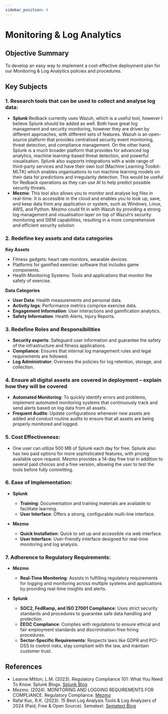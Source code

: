 ```yaml
---
sidebar_position: 4
---
```


# Monitoring & Log Analytics  

## Objective Summary
To develop an easy way to implement a cost-effective deployment plan for our Monitoring & Log Analytics policies and procedures.  

## Key Subjects  

### 1. Research tools that can be used to collect and analyse log data:
- **Splunk**:Redback currently uses Wazuh, which is a useful tool, however I believe Splunk should be added as well. Both have great log management and security monitoring, however they are driven by different approaches, with different sets of features. Wazuh is an open-source platform that provides centralised security event monitoring, threat detection, and compliance management. On the other hand, Splunk is a much broader platform that provides for advanced log analytics, machine learning-based threat detection, and powerful visualisation. Splunk also supports integrations with a wide range of third-party services and have their own tool (Machine Learning Toolkit-MLTK) which enables organisations to run machine learning models on their data for predictions and irregularity detection. This would be useful for Redback operations as they can use AI to help predict possible security threats.  
- **Mezmo**: This tool also allows you to monitor and analyse log files in real-time. It is accessible in the cloud and enables you to look up, save, and keep data from any application or system, such as Windows, Linux, AWS, and Python. Mezmo could fit in with Wazuh by providing a strong log management and visualisation layer on top of Wazuh’s security monitoring and SIEM capabilities, resulting in a more comprehensive and efficient security solution


### 2. Redefine key assets and data categories  
**Key Assets**
- Fitness gadgets: heart rate monitors, wearable devices  
- Platforms for gamified exercise: software that includes game components.  
- Health Monitoring Systems: Tools and applications that monitor the safety of exercise.  

**Data Categories**
- **User Data**: Health measurements and personal data.  
- **Activity logs**: Performance metrics comprise exercise data.  
- **Engagement Information**: User interactions and gamification analytics.  
- **Safety Information**: Health Alerts, Injury Reports.  

### 3. Redefine Roles and Responsibilities  
- **Security experts**: Safeguard user information and guarantee the safety of the infrastructure and fitness applications.  
- **Compliance**: Ensures that internal log management rules and legal requirements are followed.  
- **Log Administrator**: Oversees the policies for log retention, storage, and collection.  

### 4. Ensure all digital assets are covered in deployment – explain how they will be covered  
- **Automated Monitoring**: To quickly identify errors and problems, implement automated monitoring systems that continuously track and send alerts based on log data from all assets.  
- **Frequent Audits**: Update configurations whenever new assets are added and conduct routine audits to ensure that all assets are being properly monitored and logged.  

### 5. Cost Effectiveness:
- One user can utilize 500 MB of Splunk each day for free. Splunk also has two paid options for more sophisticated features, with pricing available upon request. Mezmo provides a 14-day free trial in addition to several paid choices and a free version, allowing the user to test the tools before fully committing.  

### 6. Ease of Implementation:  
- **Splunk**  
  - **Training**: Documentation and training materials are available to facilitate learning.  
  - **User Interface**: Offers a strong, configurable multi-line interface.  

- **Mezmo**  
  - **Quick Installation**: Quick to set up and accessible via web interface.  
  - **User Interface**: User-friendly interface designed for real-time monitoring and log analysis.  

### 7. Adherence to Regulatory Requirements:  
- **Mezmo**   
  - **Real-Time Monitoring**: Assists in fulfilling regulatory requirements for logging and monitoring across multiple systems and applications by providing real-time insights and alerts.  

- **Splunk**  
  - **SOC2, FedRamp, and ISO 27001 Compliance**: Uses strict security standards and procedures to guarantee safe data handling and protection.  
  - **EEOC Compliance**: Complies with regulations to ensure ethical and fair employment standards and discrimination-free hiring procedures.  
  - **Sector-Specific Requirements**: Respects laws like GDPR and PCI-DSS to control risks, stay compliant with the law, and maintain customer trust.  

## References  
- Leanne Mitton, L.M. (2023). Regulatory Compliance 101: What You Need To Know. Splunk Blogs. [Splunk Blog](https://www.splunk.com/en_us/blog/learn/regulatory-compliance.html)  
- Mezmo. (2024). MONITORING AND LOGGING REQUIREMENTS FOR COMPLIANCE. Regulatory Compliance. [Mezmo](https://www.mezmo.com/learn-observability/monitoring-and-logging-requirements-for-compliance)  
- Rafal Kuc, R.K. (2023). 15 Best Log Analysis Tools & Log Analyzers of 2024 (Paid, Free & Open Source). Sematext. [Sematext Blog](https://sematext.com/blog/log-analysis-tools/)
